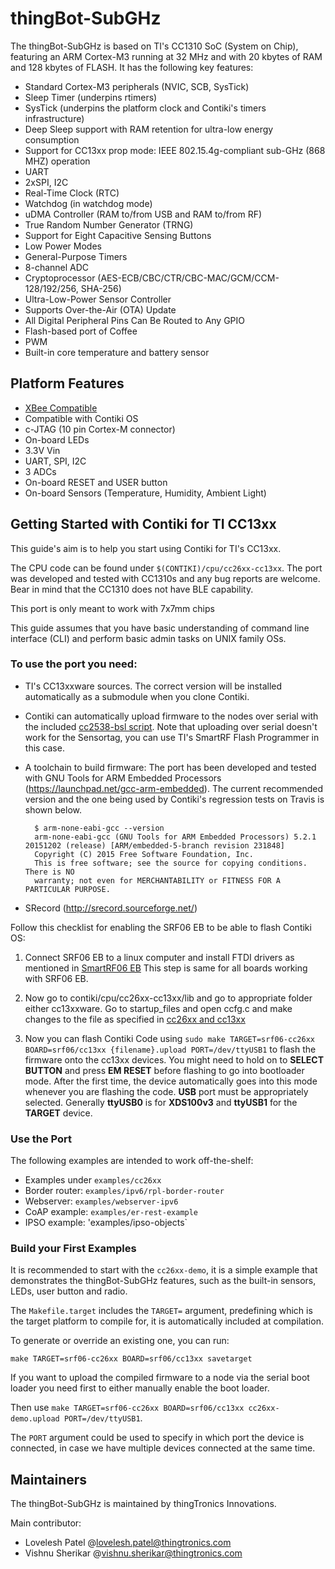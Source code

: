 # thingBot-SubGHz

The thingBot-SubGHz is based on TI's CC1310 SoC (System on Chip), featuring an ARM Cortex-M3 running at 32 MHz and with 20 kbytes of RAM and 128 kbytes of FLASH. It has the following key features:

  * Standard Cortex-M3 peripherals (NVIC, SCB, SysTick)
  * Sleep Timer (underpins rtimers)
  * SysTick (underpins the platform clock and Contiki's timers infrastructure)
  * Deep Sleep support with RAM retention for ultra-low energy consumption
  * Support for CC13xx prop mode: IEEE 802.15.4g-compliant sub-GHz (868 MHZ) operation
  * UART
  * 2xSPI, I2C
  * Real-Time Clock (RTC)
  * Watchdog (in watchdog mode)
  * uDMA Controller (RAM to/from USB and RAM to/from RF)
  * True Random Number Generator (TRNG)
  * Support for Eight Capacitive Sensing Buttons
  * Low Power Modes
  * General-Purpose Timers
  * 8-channel ADC
  * Cryptoprocessor (AES-ECB/CBC/CTR/CBC-MAC/GCM/CCM-128/192/256, SHA-256)
  * Ultra-Low-Power Sensor Controller
  * Supports Over-the-Air (OTA) Update
  * All Digital Peripheral Pins Can Be Routed to Any GPIO
  * Flash-based port of Coffee
  * PWM
  * Built-in core temperature and battery sensor
  
## Platform Features

  * [XBee Compatible](https://www.sparkfun.com/datasheets/Wireless/Zigbee/XBee-Dimensional.pdf)
  * Compatible with Contiki OS
  * c-JTAG (10 pin Cortex-M connector)
  * On-board LEDs
  * 3.3V Vin
  * UART, SPI, I2C
  * 3 ADCs
  * On-board RESET and USER button
  * On-board Sensors (Temperature, Humidity, Ambient Light)
  
## Getting Started with Contiki for TI CC13xx

This guide's aim is to help you start using Contiki for TI's CC13xx.

The CPU code can be found under `$(CONTIKI)/cpu/cc26xx-cc13xx`.
The port was developed and tested with CC1310s and any bug reports are welcome.
Bear in mind that the CC1310 does not have BLE capability.

This port is only meant to work with 7x7mm chips

This guide assumes that you have basic understanding of command line interface (CLI) 
and perform basic admin tasks on UNIX family OSs.

### To use the port you need:

* TI's CC13xxware sources. The correct version will be installed automatically
  as a submodule when you clone Contiki.
* Contiki can automatically upload firmware to the nodes over serial with the
  included [cc2538-bsl script](https://github.com/JelmerT/cc2538-bsl).
  Note that uploading over serial doesn't work for the Sensortag, you can use
  TI's SmartRF Flash Programmer in this case.
* A toolchain to build firmware: The port has been developed and tested with
  GNU Tools for ARM Embedded Processors (<https://launchpad.net/gcc-arm-embedded>).
  The current recommended version and the one being used by Contiki's regression
  tests on Travis is shown below.

        $ arm-none-eabi-gcc --version
        arm-none-eabi-gcc (GNU Tools for ARM Embedded Processors) 5.2.1 20151202 (release) [ARM/embedded-5-branch revision 231848]
        Copyright (C) 2015 Free Software Foundation, Inc.
        This is free software; see the source for copying conditions.  There is NO
        warranty; not even for MERCHANTABILITY or FITNESS FOR A PARTICULAR PURPOSE.

* SRecord (http://srecord.sourceforge.net/)

Follow this checklist for enabling the SRF06 EB to be able to flash Contiki OS:

1) Connect SRF06 EB to a linux computer and install FTDI drivers as mentioned in
[SmartRF06 EB](https://github.com/contiki-os/contiki/blob/master/platform/cc2538dk/README.md#for-the-smartrf06-eb-uart)
This step is same for all boards working with SRF06 EB.

2) Now go to contiki/cpu/cc26xx-cc13xx/lib and go to appropriate folder either cc13xxware. 
Go to startup_files and open ccfg.c and make changes to the file as specified in
[cc26xx and cc13xx](https://github.com/JelmerT/cc2538-bsl/blob/master/README.md#cc26xx-and-cc13xx)

3) Now you can flash Contiki Code using `sudo make TARGET=srf06-cc26xx BOARD=srf06/cc13xx {filename}.upload PORT=/dev/ttyUSB1`
to flash the firmware onto the cc13xx devices. 
You might need to hold on to __SELECT BUTTON__ and press __EM RESET__ before flashing to go into bootloader mode. 
After the first time, the device automatically goes into this mode whenever you are flashing the code. 
__USB__ port must be appropriately selected. 
Generally __ttyUSB0__ is for __XDS100v3__ and __ttyUSB1__ for the __TARGET__ device.

### Use the Port

The following examples are intended to work off-the-shelf:

* Examples under `examples/cc26xx`
* Border router: `examples/ipv6/rpl-border-router`
* Webserver: `examples/webserver-ipv6`
* CoAP example: `examples/er-rest-example`
* IPSO example: 'examples/ipso-objects`

### Build your First Examples

It is recommended to start with the `cc26xx-demo`, 
it is a simple example that demonstrates the thingBot-SubGHz features, such as the built-in sensors, LEDs, user button and radio.

The `Makefile.target` includes the `TARGET=` argument, predefining which is the target platform to compile for, it is automatically included at compilation.

To generate or override an existing one, you can run:

`make TARGET=srf06-cc26xx BOARD=srf06/cc13xx savetarget`

If you want to upload the compiled firmware to a node via the serial boot loader you need first to either manually enable the boot loader.

Then use `make TARGET=srf06-cc26xx BOARD=srf06/cc13xx cc26xx-demo.upload PORT=/dev/ttyUSB1`. 

The `PORT` argument could be used to specify in which port the device is connected, in case we have multiple devices connected at the same time.

## Maintainers

The thingBot-SubGHz is maintained by thingTronics Innovations.

Main contributor:
 * Lovelesh Patel @<lovelesh.patel@thingtronics.com>
 * Vishnu Sherikar @<vishnu.sherikar@thingtronics.com>